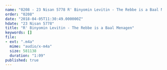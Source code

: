 ```yaml
---
name: "0208 - 23 Nisan 5778 R' Binyomin Levitin - The Rebbe is a Baal Menagen"
order: "0208"
date: "2018-04-05T11:30:49.000000Z"
hdate: "23 Nisan 5778"
title: "R' Binyomin Levitin - The Rebbe is a Baal Menagen"
keywords: []
file:
- ext: ".m4a"
  mime: "audio/x-m4a"
  size: 581138
  duration: "1:09"
published: true
---
```


